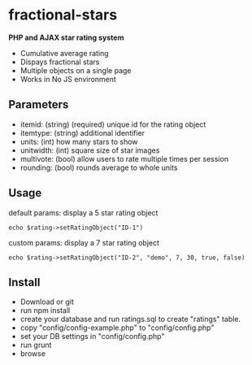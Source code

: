 # fractional-stars
**PHP and AJAX star rating system**

* Cumulative average rating
* Dispays fractional stars
* Multiple objects on a single page
* Works in No JS environment

## **Parameters**
* itemid: (string) (required) unique id for the rating object
* itemtype: (string) additional identifier
* units: (int) how many stars to show
* unitwidth: (int) square size of star images
* multivote: (bool) allow users to rate multiple times per session
* rounding: (bool) rounds average to whole units 

## **Usage**
default params: display a 5 star rating object 

`echo $rating->setRatingObject("ID-1")`

custom params: display a 7 star rating object

`echo $rating->setRatingObject("ID-2", "demo", 7, 30, true, false)`

## **Install**
* Download or git
* run npm install
* create your database and run ratings.sql to create "ratings" table.
* copy "config/config-example.php" to "config/config.php"
* set your DB settings in "config/config.php"
* run grunt
* browse